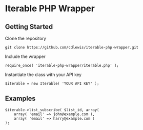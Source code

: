 # Iterable PHP Wrapper

## Getting Started

Clone the repository
```
git clone https://github.com/cdlewis/iterable-php-wrapper.git
```

Include the wrapper
```
require_once( 'iterable-php-wrapper/iterable.php' );
```

Instantiate the class with your API key
```
$iterable = new Iterable( 'YOUR API KEY' );
```

## Examples

```
$iterable->list_subscribe( $list_id, array(
	array( 'email' => john@example.com ),
	array( 'email' => harry@example.com )
);
```
